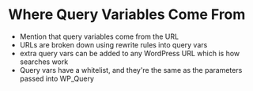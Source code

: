 # Where Query Variables Come From

 - Mention that query variables come from the URL
 - URLs are broken down using rewrite rules into query vars
 - extra query vars can be added to any WordPress URL which is how searches work
 - Query vars have a whitelist, and they're the same as the parameters passed into WP_Query
